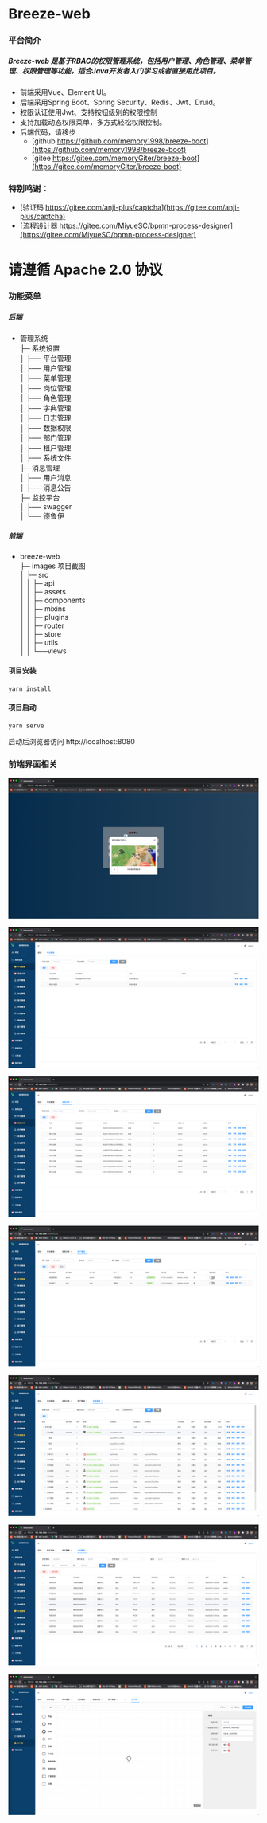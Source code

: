# Breeze-web

### 平台简介
##### Breeze-web 是基于RBAC的权限管理系统，包括用户管理、角色管理、菜单管理、权限管理等功能，适合Java开发者入门学习或者直接用此项目。

  - 前端采用Vue、Element UI。
  - 后端采用Spring Boot、Spring Security、Redis、Jwt、Druid。
  - 权限认证使用Jwt、支持按钮级别的权限控制
  - 支持加载动态权限菜单，多方式轻松权限控制。
  - 后端代码，请移步 
    - [github https://github.com/memory1998/breeze-boot](https://github.com/memory1998/breeze-boot)  
    - [gitee https://gitee.com/memoryGiter/breeze-boot](https://gitee.com/memoryGiter/breeze-boot)

### 特别鸣谢：
- [验证码 https://gitee.com/anji-plus/captcha](https://gitee.com/anji-plus/captcha)
- [流程设计器 https://gitee.com/MiyueSC/bpmn-process-designer](https://gitee.com/MiyueSC/bpmn-process-designer)

# 请遵循 Apache 2.0 协议

### 功能菜单

##### 后端

- 管理系统 \
  ├─ 系统设置 \
  │  ├── 平台管理 \
  │  ├── 用户管理 \
  │  ├── 菜单管理 \
  │  ├── 岗位管理 \
  │  ├── 角色管理 \
  │  ├── 字典管理 \
  │  ├── 日志管理 \
  │  ├── 数据权限 \
  │  ├── 部门管理 \
  │  ├── 租户管理 \
  │  ├── 系统文件 \
  ├─ 消息管理 \
  │  ├── 用户消息 \
  │  ├── 消息公告 \
  ├─ 监控平台 \
  │  ├── swagger \
  │  └── 德鲁伊

##### 前端

- breeze-web \
  ├─ images 项目截图 \
  │ ├─ src \
  │ │ ├─ api \
  │ │ ├─ assets \
  │ │ ├─ components \
  │ │ ├─ mixins \
  │ │ ├─ plugins \
  │ │ ├─ router \
  │ │ ├─ store \
  │ │ ├─ utils \
  │ │ └──views

#### 项目安装

```
yarn install
```

#### 项目启动

```
yarn serve
```

启动后浏览器访问 http://localhost:8080

### 前端界面相关

![login.png](doc/images/login.png)

![img_1.png](doc/images/img_1.png)

![img_2.png](doc/images/img_2.png)

![img_3.png](doc/images/img_3.png)

![img_5.png](doc/images/img_5.png)

![img_6.png](doc/images/img_6.png)

![img_7.png](doc/images/img_7.png)

